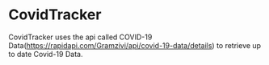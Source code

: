 # CovidTracker

CovidTracker uses the api called COVID-19 Data(https://rapidapi.com/Gramzivi/api/covid-19-data/details) to retrieve up to date Covid-19 Data.


